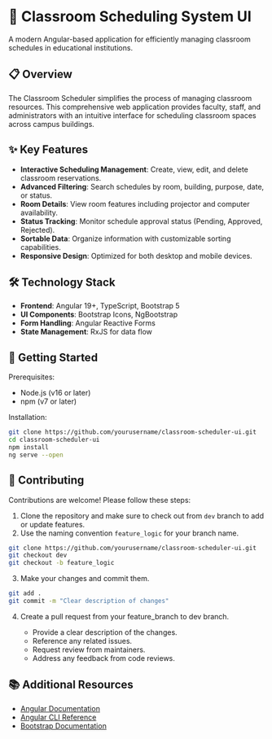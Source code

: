# 📌 Classroom Scheduling System UI

A modern Angular-based application for efficiently managing classroom schedules in educational institutions.

## 📋 Overview

The Classroom Scheduler simplifies the process of managing classroom resources. This comprehensive web application provides faculty, staff, and administrators with an intuitive interface for scheduling classroom spaces across campus buildings.

## ✨ Key Features

- **Interactive Scheduling Management**: Create, view, edit, and delete classroom reservations.
- **Advanced Filtering**: Search schedules by room, building, purpose, date, or status.
- **Room Details**: View room features including projector and computer availability.
- **Status Tracking**: Monitor schedule approval status (Pending, Approved, Rejected).
- **Sortable Data**: Organize information with customizable sorting capabilities.
- **Responsive Design**: Optimized for both desktop and mobile devices.

## 🛠️ Technology Stack

- **Frontend**: Angular 19+, TypeScript, Bootstrap 5
- **UI Components**: Bootstrap Icons, NgBootstrap
- **Form Handling**: Angular Reactive Forms
- **State Management**: RxJS for data flow

## 🚀 Getting Started

Prerequisites:

- Node.js (v16 or later)
- npm (v7 or later)

Installation:

```bash
git clone https://github.com/yourusername/classroom-scheduler-ui.git
cd classroom-scheduler-ui
npm install
ng serve --open
```

## 🤝 Contributing

Contributions are welcome! Please follow these steps:

1. Clone the repository and make sure to check out from `dev` branch to add or update features.
2. Use the naming convention `feature_logic` for your branch name.

```bash
git clone https://github.com/yourusername/classroom-scheduler-ui.git
git checkout dev
git checkout -b feature_logic
```

3. Make your changes and commit them.

```bash
git add .
git commit -m "Clear description of changes"
```

4. Create a pull request from your feature_branch to dev branch.

   - Provide a clear description of the changes.
   - Reference any related issues.
   - Request review from maintainers.
   - Address any feedback from code reviews.

## 📚 Additional Resources

- [Angular Documentation](https://angular.dev/)
- [Angular CLI Reference](https://angular.dev/tools/cli)
- [Bootstrap Documentation](https://getbootstrap.com/docs/)
